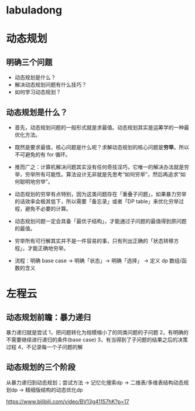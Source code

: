 # labuladong
# 动态规划


## 明确三个问题
- 动态规划是什么？
- 解决动态规划问题有什么技巧？
- 如何学习动态规划？


## 动态规划是什么？
- 首先，动态规划问题的一般形式就是求最值。动态规划其实是运筹学的一种最优化方法。
- 既然是要求最值，核心问题是什么呢？求解动态规划的核心问题是**穷举**。所以不可避免的有 for 循环。
- 推而广之：计算机解决问题其实没有任何奇技淫巧，它唯一的解决办法就是穷举，穷举所有可能性。算法设计无非就是先思考“如何穷举”，然后再追求“如何聪明地穷举”。
- 动态规划的穷举有点特别，因为这类问题存在「重叠子问题」，如果暴力穷举的话效率会极其低下，所以需要「备忘录」或者「DP table」来优化穷举过程，避免不必要的计算。
- 动态规划问题一定会具备「最优子结构」，才能通过子问题的最值得到原问题的最值。
- 穷举所有可行解其实并不是一件容易的事，只有列出正确的「状态转移方程」，才能正确地穷举。

- 流程：明确 base case -> 明确「状态」-> 明确「选择」 -> 定义 dp 数组/函数的含义

# 左程云
## 动态规划前瞻：暴力递归

暴力递归就是尝试
1，把问题转化为规模缩小了的同类问题的子问题
2，有明确的不需要继续进行递归的条件(base case)
3，有当得到了子问题的结果之后的决策过程
4，不记录每一个子问题的解


## 动态规划的三个阶段
从暴力递归到动态规划；尝试方法 -> 记忆化搜索dp -> 二维表/多维表结构动态规划dp -> 精细版结构的动态优化dp

https://www.bilibili.com/video/BV13g41157hK?p=17